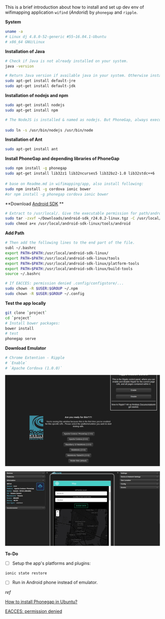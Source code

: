 This is a brief introduction about how to install and set up dev env of wifimapping application `wifind` (*Andorid*) by `phonegap` and `ripple`.



**System**

```bash
uname -a
# Linux dj 4.8.0-52-generic #55~16.04.1-Ubuntu
# x86_64 GNU/Linux
```

**Installation of Java**

```bash
# Check if Java is not already installed on your system.
java -version
```

```bash
# Return Java version if available java in your system. Otherwise install java.
sudo apt-get install default-jre
sudo apt-get install default-jdk
```

**Installation of nodejs and npm**

```bash
sudo apt-get install nodejs
sudo apt-get install npm
```

```bash
# The NodeJS is installed & named as nodejs. But PhoneGap, always execute using the name node. So create a symlink named node that points to nodejs for fix this inconsistency.

sudo ln -s /usr/bin/nodejs /usr/bin/node
```

**Installation of Ant**

```bash
sudo apt-get install ant
```

**Install PhoneGap and depending libraries of PhoneGap**

```bash
sudo npm install -g phonegap
sudo apt-get install lib32z1 lib32ncurses5 lib32bz2-1.0 lib32stdc++6

# base on Readme.md in wifimapping/app, also install following:
sudo npm install -g cordova ionic bower
#or npm install -g phonegap cordova ionic bower
```

**Download [Android SDK](http://dl.google.com/android/android-sdk_r24.3.3-linux.tgz) **  

```bash
# Extract to /usr/local/. Give the executable permission for path/android-sdk-linux/tools/android.
sudo tar -zxvf ~/Downloads/android-sdk_r24.0.2-linux.tgz -C /usr/local/
sudo chmod a+x /usr/local/android-sdk-linux/tools/android
```

**Add Path**

```bash
# Then add the following lines to the end part of the file.
subl ~/.bashrc
export PATH=$PATH:/usr/local/android-sdk-linux/
export PATH=$PATH:/usr/local/android-sdk-linux/tools
export PATH=$PATH:/usr/local/android-sdk-linux/platform-tools
export PATH=$PATH:/usr/local/android-sdk-linux/build-tools
source ~/.bashrc
```

```bash
# If EACCES: permission denied .config/configstore/...
sudo chown -R $USER:$GROUP ~/.npm
sudo chown -R $USER:$GROUP ~/.config
```

**Test the app locally** 

```bash
git clone `project`
cd `project`
# Install bower packages:
bower install
# test
phonegap serve
```

**Download Emulator**

```bash
# Chrome Extention - Ripple
# `Enable`
# `Apache Cordova (1.0.0)`
```

![](ripple1)

![](ripple2)



**To-Do**

- [ ] Setup the app's platforms and plugins:

```
ionic state restore
```

- [ ] Run in Android phone instead of emulator.





*ref*

[How to install Phonegap in Ubuntu?](http://www.zyxware.com/articles/5160/how-to-install-phonegap-in-ubuntu)

[EACCES: permission denied](https://github.com/bower/bower/issues/2262)

